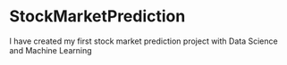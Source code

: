 # StockMarketPrediction
I have created my first stock market prediction project with Data Science and Machine Learning
